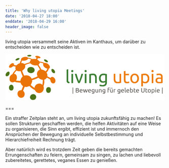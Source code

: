 ```yaml
---
title: 'Why living utopia Meetings'
date: '2018-04-27 18:00'
enddate: '2018-04-29 16:00'
header_image: false
---
```


living utopia versammelt seine Aktiven im Kanthaus, um darüber zu entscheiden wie zu entscheiden ist.

![](lu_logo.png)

===

Ein straffer Zeitplan steht an, um living utopia zukunftsfähig zu machen! Es sollen Strukturen geschaffen werden, die helfen Aktivitäten auf eine Weise zu organisieren, die Sinn ergibt, effizient ist und immernoch den Ansprüchen der Bewegung an individuelle Selbstbestimmung und Hierarchiefreiheit Rechnung trägt.

Aber natürlich wird es trotzdem Zeit geben die bereits gemachten Errungenschaften zu feiern, gemeinsam zu singen, zu lachen und liebevoll zubereitetes, gerettetes, veganes Essen zu genießen.
